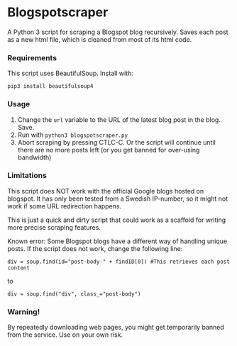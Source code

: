 # Blogspotscraper
A Python 3 script for scraping a Blogspot blog recursively. Saves each post as a new html file, which is cleaned from most of its html code.

### Requirements
This script uses BeautifulSoup. Install with:

    pip3 install beautifulsoup4

### Usage
1. Change the `url` variable to the URL of the latest blog post in the blog. Save.
2. Run with `python3 blogspotscraper.py`
3. Abort scraping by pressing CTLC-C. Or the script will continue until there are no more posts left (or you get banned for over-using bandwidth)

### Limitations
This script does NOT work with the official Google blogs hosted on blogspot. It has only been tested from a Swedish IP-number, so it might not work if some URL redirection happens.

This is just a quick and dirty script that could work as a scaffold for writing more precise scraping features.

Known error: Some Blogspot blogs have a different way of handling unique posts. If the script does not work, change the following line:

    div = soup.find(id="post-body-" + findID[0]) #This retrieves each post content

to

    div = soup.find("div", class_="post-body")

### Warning!
By repeatedly downloading web pages, you might get temporarily banned from the service. Use on your own risk.
